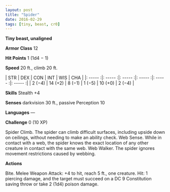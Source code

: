 ```yaml
---
layout: post
title: "Spider"
date: 2016-02-29
tags: [tiny, beast, cr0]
---
```


**Tiny beast, unaligned**

**Armor Class** 12

**Hit Points** 1 (1d4 − 1)

**Speed** 20 ft., climb 20 ft.

|   STR   |   DEX   |   CON   |   INT   |   WIS   |   CHA   |
|: ----- :|: ----- :|: ----- :|: ----- :|: ----- :|: ----- :|
| 2 (−4) | 14 (+2) | 8 (−1) | 1 (−5) | 10 (+0) | 2 (−4) |



**Skills** Stealth +4 

**Senses** darkvision 30 ft., passive Perception 10 

**Languages** — 

**Challenge** 0 (10 XP)

 Spider Climb. The spider can climb difficult surfaces, including upside down on ceilings, without needing to make an ability check. Web Sense. While in contact with a web, the spider knows the exact location of any other creature in contact with the same web. Web Walker. The spider ignores movement restrictions caused by webbing. 

**Actions** 

Bite. Melee Weapon Attack: +4 to hit, reach 5 ft., one creature. Hit: 1 piercing damage, and the target must succeed on a DC 9 Constitution saving throw or take 2 (1d4) poison damage.